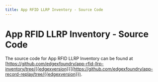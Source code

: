 ```yaml
---
title: App RFID LLRP Inventory - Source Code
---
```


# App RFID LLRP Inventory - Source Code

The source code for App RFID LLRP Inventory can be found at [https://github.com/edgexfoundry/app-rfid-llrp-inventory/tree/{{edgexversion}}](https://github.com/edgexfoundry/app-record-replay/tree/{{edgexversion}}).
